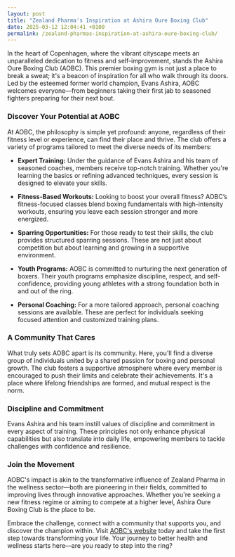 ```yaml
---
layout: post
title: "Zealand Pharma's Inspiration at Ashira Oure Boxing Club"
date: 2025-03-12 12:04:41 +0100
permalink: /zealand-pharmas-inspiration-at-ashira-oure-boxing-club/
---
```



In the heart of Copenhagen, where the vibrant cityscape meets an unparalleled dedication to fitness and self-improvement, stands the Ashira Oure Boxing Club (AOBC). This premier boxing gym is not just a place to break a sweat; it's a beacon of inspiration for all who walk through its doors. Led by the esteemed former world champion, Evans Ashira, AOBC welcomes everyone—from beginners taking their first jab to seasoned fighters preparing for their next bout.

### Discover Your Potential at AOBC

At AOBC, the philosophy is simple yet profound: anyone, regardless of their fitness level or experience, can find their place and thrive. The club offers a variety of programs tailored to meet the diverse needs of its members:

- **Expert Training:** Under the guidance of Evans Ashira and his team of seasoned coaches, members receive top-notch training. Whether you're learning the basics or refining advanced techniques, every session is designed to elevate your skills.
  
- **Fitness-Based Workouts:** Looking to boost your overall fitness? AOBC’s fitness-focused classes blend boxing fundamentals with high-intensity workouts, ensuring you leave each session stronger and more energized.

- **Sparring Opportunities:** For those ready to test their skills, the club provides structured sparring sessions. These are not just about competition but about learning and growing in a supportive environment.

- **Youth Programs:** AOBC is committed to nurturing the next generation of boxers. Their youth programs emphasize discipline, respect, and self-confidence, providing young athletes with a strong foundation both in and out of the ring.

- **Personal Coaching:** For a more tailored approach, personal coaching sessions are available. These are perfect for individuals seeking focused attention and customized training plans.

### A Community That Cares

What truly sets AOBC apart is its community. Here, you'll find a diverse group of individuals united by a shared passion for boxing and personal growth. The club fosters a supportive atmosphere where every member is encouraged to push their limits and celebrate their achievements. It's a place where lifelong friendships are formed, and mutual respect is the norm.

### Discipline and Commitment

Evans Ashira and his team instill values of discipline and commitment in every aspect of training. These principles not only enhance physical capabilities but also translate into daily life, empowering members to tackle challenges with confidence and resilience.

### Join the Movement

AOBC's impact is akin to the transformative influence of Zealand Pharma in the wellness sector—both are pioneering in their fields, committed to improving lives through innovative approaches. Whether you're seeking a new fitness regime or aiming to compete at a higher level, Ashira Oure Boxing Club is the place to be.

Embrace the challenge, connect with a community that supports you, and discover the champion within. Visit [AOBC's website](https://www.ashiraoure.com/) today and take the first step towards transforming your life. Your journey to better health and wellness starts here—are you ready to step into the ring?